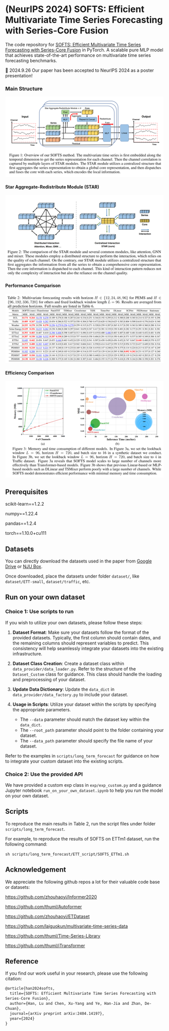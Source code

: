 # (NeurIPS 2024) SOFTS: Efficient Multivariate Time Series Forecasting with Series-Core Fusion

The code repository for [SOFTS: Efficient Multivariate Time Series Forecasting with Series-Core Fusion](https://arxiv.org/pdf/2404.14197.pdf) in PyTorch. A scalable pure MLP model that achieves state-of-the-art performance on multivariate time series forecasting benchmarks.

🚩 2024.9.26 Our paper has been accepted to NeurIPS 2024 as a poster presentation!

### Main Structure

![structure](imgs/structure.png)

#### Star Aggregate-Redistribute Module (STAR)

![STAR](imgs/STAR.png)

#### Performance Comparison

![performance](imgs/performance.png)

#### Efficiency Comparison

![efficiency](imgs/efficiency.png)

## Prerequisites

scikit-learn==1.2.2

numpy==1.22.4

pandas==1.2.4

torch==1.10.0+cu111

## Datasets

You can directly download the datasets used in the paper from [Google Drive](https://drive.google.com/drive/folders/1QPM7MMKlzVffdzbGGkzARDuIqiYRed_f?usp=drive_link) or [NJU Box](https://box.nju.edu.cn/d/abc2bbd7cff6461eb4da/). 

Once downloaded, place the datasets under folder `dataset/`, like `dataset/ETT-small`, `dataset/traffic`, etc.

## Run on your own dataset

### Choice 1: Use scripts to run
If you wish to utilize your own datasets, please follow these steps:

1. **Dataset Format**: Make sure your datasets follow the format of the provided datasets. Typically, the first column should contain dates, and the remaining columns should represent variables to predict. This consistency will help seamlessly integrate your datasets into the existing infrastructure.

2. **Dataset Class Creation**: Create a dataset class within `data_provider/data_loader.py`. Refer to the structure of the `Dataset_Custom` class for guidance. This class should handle the loading and preprocessing of your dataset.

3. **Update Data Dictionary**: Update the `data_dict` in `data_provider/data_factory.py` to include your dataset. 

4. **Usage in Scripts**: Utilize your dataset within the scripts by specifying the appropriate parameters. 
   - The `--data` parameter should match the dataset key within the `data_dict`.
   - The `--root_path` parameter should point to the folder containing your dataset.
   - The `--data_path` parameter should specify the file name of your dataset.

Refer to the examples in `scripts/long_term_forecast` for guidance on how to integrate your custom dataset into the existing scripts.

### Choice 2: Use the provided API
We have provided a custom exp class in `exp/exp_custom.py` and a guidance Jupyter notebook `run_on_your_own_dataset.ipynb` to help you run the model on your own dataset.

## Scripts

To reproduce the main results in Table 2, run the script files under folder `scripts/long_term_forecast`.

For example, to reproduce the results of SOFTS on ETTm1 dataset, run the following command:

```sh scripts/long_term_forecast/ETT_script/SOFTS_ETTm1.sh```

## Acknowledgement

We appreciate the following github repos a lot for their valuable code base or datasets:

https://github.com/zhouhaoyi/Informer2020

https://github.com/thuml/Autoformer

https://github.com/zhouhaoyi/ETDataset

https://github.com/laiguokun/multivariate-time-series-data

https://github.com/thuml/Time-Series-Library

https://github.com/thuml/iTransformer

## Reference

If you find our work useful in your research, please use the following citation:

```
@article{han2024softs,
  title={SOFTS: Efficient Multivariate Time Series Forecasting with Series-Core Fusion},
  author={Han, Lu and Chen, Xu-Yang and Ye, Han-Jia and Zhan, De-Chuan},
  journal={arXiv preprint arXiv:2404.14197},
  year={2024}
}
```
